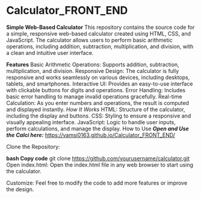 # Calculator_FRONT_END

**Simple Web-Based Calculator**
This repository contains the source code for a simple, responsive web-based calculator created using HTML, CSS, and JavaScript. The calculator allows users to perform basic arithmetic operations, including addition, subtraction, multiplication, and division, with a clean and intuitive user interface.

**Features**
Basic Arithmetic Operations: Supports addition, subtraction, multiplication, and division.
Responsive Design: The calculator is fully responsive and works seamlessly on various devices, including desktops, tablets, and smartphones.
Interactive UI: Provides an easy-to-use interface with clickable buttons for digits and operations.
Error Handling: Includes basic error handling to manage invalid operations gracefully.
Real-time Calculation: As you enter numbers and operations, the result is computed and displayed instantly.
_How It Works_
HTML: Structure of the calculator, including the display and buttons.
CSS: Styling to ensure a responsive and visually appealing interface.
JavaScript: Logic to handle user inputs, perform calculations, and manage the display.
How to Use
_**Open and Use the Calci here:**_
https://vamsi0163.github.io/Calculator_FRONT_END/

Clone the Repository:

**bash
Copy code**
git clone https://github.com/yourusername/calculator.git
Open index.html: Open the index.html file in any web browser to start using the calculator.

Customize: Feel free to modify the code to add more features or improve the design.
